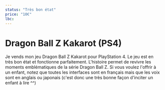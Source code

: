 ```yaml
---
status: "Très bon état"
price: "10€"
lbc: 
---
```


# Dragon Ball Z Kakarot (PS4)


Je vends mon jeu Dragon Ball Z Kakarot pour PlayStation 4. Le jeu est en très bon état et fonctionne parfaitement. L'histoire permet de revivre les moments emblématiques de la série Dragon Ball Z. Si vous voulez l'offrir à un enfant, notez que toutes les interfaces sont en français mais que les voix sont en anglais ou japonais (c'est donc une très bonne façon d'inciter un enfant à lire ^^)